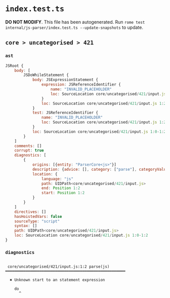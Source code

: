 # `index.test.ts`

**DO NOT MODIFY**. This file has been autogenerated. Run `rome test internal/js-parser/index.test.ts --update-snapshots` to update.

## `core > uncategorised > 421`

### `ast`

```javascript
JSRoot {
	body: [
		JSDoWhileStatement {
			body: JSExpressionStatement {
				expression: JSReferenceIdentifier {
					name: "INVALID_PLACEHOLDER"
					loc: SourceLocation core/uncategorised/421/input.js 1:2-1:2
				}
				loc: SourceLocation core/uncategorised/421/input.js 1:2-1:2
			}
			test: JSReferenceIdentifier {
				name: "INVALID_PLACEHOLDER"
				loc: SourceLocation core/uncategorised/421/input.js 1:2-1:2
			}
			loc: SourceLocation core/uncategorised/421/input.js 1:0-1:2
		}
	]
	comments: []
	corrupt: true
	diagnostics: [
		{
			origins: [{entity: "ParserCore<js>"}]
			description: {advice: [], category: ["parse"], categoryValue: "js", message: [RAW_MARKUP {value: "Unknown start to an "}, "statement expression"]}
			location: {
				language: "js"
				path: UIDPath<core/uncategorised/421/input.js>
				end: Position 1:2
				start: Position 1:2
			}
		}
	]
	directives: []
	hasHoistedVars: false
	sourceType: "script"
	syntax: []
	path: UIDPath<core/uncategorised/421/input.js>
	loc: SourceLocation core/uncategorised/421/input.js 1:0-1:2
}
```

### `diagnostics`

```

 core/uncategorised/421/input.js:1:2 parse(js) ━━━━━━━━━━━━━━━━━━━━━━━━━━━━━━━━━━━━━━━━━━━━━━━━━━━━━

  ✖ Unknown start to an statement expression

    do
      ^


```
